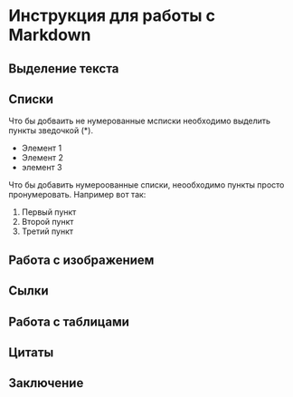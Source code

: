 # Инструкция для работы с Markdown

## Выделение текста

## Списки

Что бы добваить не нумерованные мсписки необходимо выделить пункты зведочкой (*).
* Элемент 1
* Элемент 2 
* элемент 3

Что бы добавить нумероованные списки, неообходимо пункты просто пронумеровать.              Например вот так:
1. Первый пункт
2. Второй пункт 
3. Третий пункт

## Работа с изображением

## Сылки

## Работа с таблицами

##  Цитаты

## Заключение